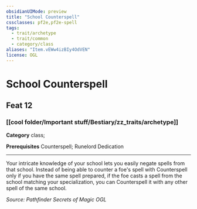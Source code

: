 ```yaml
---
obsidianUIMode: preview
title: "School Counterspell"
cssclasses: pf2e,pf2e-spell
tags:
  - trait/archetype
  - trait/common
  - category/class
aliases: "Item.vEWw4izBIy4OdVEN"
license: OGL
---
```

# School Counterspell
## Feat 12
### [[cool folder/Important stuff/Bestiary/zz_traits/archetype]]

**Category** class; 



**Prerequisites** Counterspell; Runelord Dedication
* * *
Your intricate knowledge of your school lets you easily negate spells from that school. Instead of being able to counter a foe's spell with Counterspell only if you have the same spell prepared, if the foe casts a spell from the school matching your specialization, you can Counterspell it with any other spell of the same school.

*Source: Pathfinder Secrets of Magic*
*OGL*